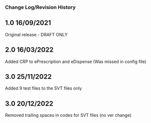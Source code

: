 ### Change Log/Revision History

1.0   16/09/2021
-----
Original release - DRAFT ONLY

2.0   16/03/2022
-----
Added CRP to ePrescription and eDispense (Was missed in config file)

3.0   25/11/2022
-----
Added 9 test files to the SVT files only

3.0   20/12/2022
-----
Removed trailing spaces in codes for SVT files (no ver change)
